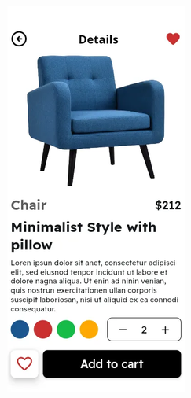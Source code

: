 ![image alt](https://github.com/Myrnanader/Responsive_Screen1/blob/8bc901fe917110bf1512c9487baa7b34704ebd6c/ui2.webp)
